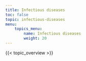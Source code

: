 ```yaml
---
title: Infectious diseases
toc: false
topic: infectious-diseases
menu:
    topics_menu:
        name: Infectious diseases
        weight: 20
---
```


{{< topic_overview >}}
